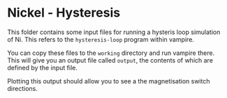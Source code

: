 # Nickel - Hysteresis

This folder contains some input files for running a hysteris loop simulation of Ni. This refers to the `hysteresis-loop` program within vampire. 

You can copy these files to the `working` directory and run vampire there. This will give you an output file called `output`, the contents of which are defined by the input file. 

Plotting this output should allow you to see a the magnetisation switch directions.
